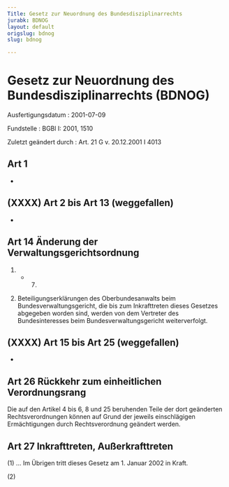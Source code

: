 ```yaml
---
Title: Gesetz zur Neuordnung des Bundesdisziplinarrechts
jurabk: BDNOG
layout: default
origslug: bdnog
slug: bdnog

---
```


# Gesetz zur Neuordnung des Bundesdisziplinarrechts (BDNOG)

Ausfertigungsdatum
:   2001-07-09

Fundstelle
:   BGBl I: 2001, 1510

Zuletzt geändert durch
:   Art. 21 G v. 20.12.2001 I 4013


## Art 1

-


## (XXXX) Art 2 bis Art 13 (weggefallen)

-


## Art 14 Änderung der Verwaltungsgerichtsordnung


1.  - 7.


8.  Beteiligungserklärungen des Oberbundesanwalts beim Bundesverwaltungsgericht, die bis zum Inkrafttreten dieses Gesetzes abgegeben worden sind, werden von dem Vertreter des Bundesinteresses beim Bundesverwaltungsgericht weiterverfolgt.





## (XXXX) Art 15 bis Art 25 (weggefallen)

-


## Art 26 Rückkehr zum einheitlichen Verordnungsrang

Die auf den Artikel 4 bis 6, 8 und 25 beruhenden Teile der dort geänderten Rechtsverordnungen können auf Grund der jeweils einschlägigen Ermächtigungen durch Rechtsverordnung geändert werden.


## Art 27 Inkrafttreten, Außerkrafttreten

(1) ... Im Übrigen tritt dieses Gesetz am 1. Januar 2002 in Kraft.

(2)

